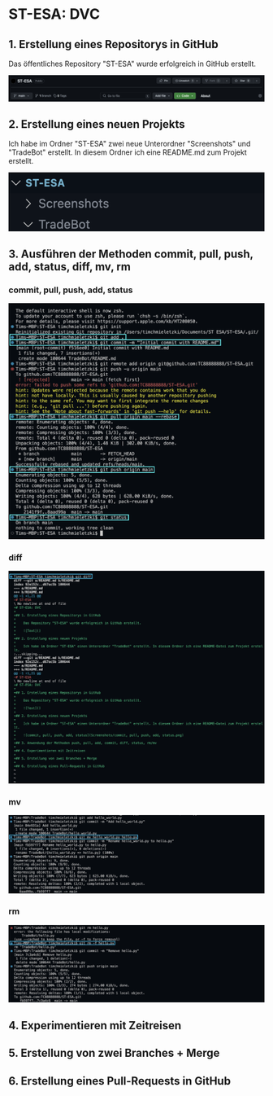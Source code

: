 # ST-ESA: DVC

## 1. Erstellung eines Repositorys in GitHub

Das öffentliches Repository "ST-ESA" wurde erfolgreich in GitHub erstellt.

![Repository](Screenshots/Repository.png)

## 2. Erstellung eines neuen Projekts

Ich habe im Ordner "ST-ESA" zwei neue Unterordner "Screenshots" und "TradeBot" erstellt. In diesem Ordner ich eine README.md zum Projekt erstellt.

![Unterordner](Screenshots/Unterordner.png)

## 3. Ausführen der Methoden commit, pull, push, add, status, diff, mv, rm

### commit, pull, push, add, status

![commit, pull, push, add, status](Screenshots/commit_pull_push_add_status.png)

### diff

![diff](Screenshots/diff.png)

### mv

![mv](Screenshots/mv.png)

### rm

![rm](Screenshots/rm.png)

## 4. Experimentieren mit Zeitreisen

## 5. Erstellung von zwei Branches + Merge

## 6. Erstellung eines Pull-Requests in GitHub
